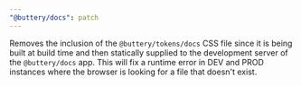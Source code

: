 ```yaml
---
"@buttery/docs": patch
---
```


Removes the inclusion of the `@buttery/tokens/docs` CSS file since it is being built at build time and then statically supplied to the development server of the `@buttery/docs` app. This will fix a runtime error in DEV and PROD instances where the browser is looking for a file that doesn't exist.
